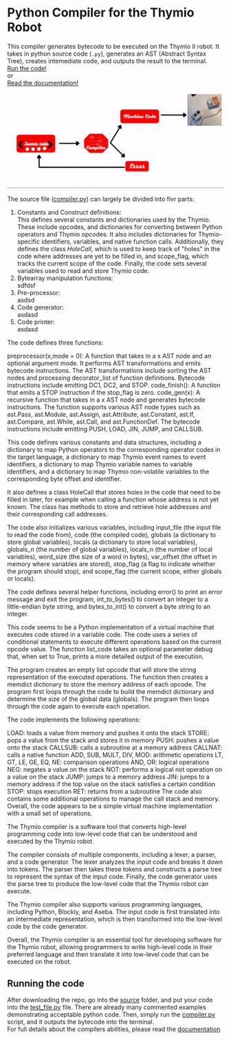 # Python Compiler for the Thymio Robot

This compiler generates bytecode to be executed on the Thymio II robot. It takes in python source code (`.py`), generates an AST (Abstract Syntax Tree), creates intemediate code, and outputs the result to the terminal.<br>
[Run the code!](#running-the-code) <br>
or<br>
[Read the documentation!](documentation.pdf)

![thymio_compiler](./thymio_comp.gif)


The source file ([compiler.py](source/compiler.py)) can largely be divided into fivr parts:

1. Constants and Construct definitions:<br>
    This defines several constants and dictionaries used by the Thymio. These include opcodes, and dictionaries for converting between Python operators and Thymio opcodes. It also includes dictionaries for Thymio-specific identifiers, variables, and native function calls. Additionally, they defines the class *HoleCall*, which is used to keep track of "holes" in the code where addresses are yet to be filled in, and scope_flag, which tracks the current scope of the code. Finally, the code sets several variables used to read and store Thymio code.
2. Bytearray manipulation functions:<br>
   sdfdsf
3. Pre-processor:<br>
    asdsd
4. Code generator:<br>
   asdasd
5. Code printer:<br>
   asdasd

The code defines three functions:

preprocessor(x,mode = 0): A function that takes in a x AST node and an optional argument mode. It performs AST transformations and emits bytecode instructions. The AST transformations include sorting the AST nodes and processing decorator_list of function definitions. Bytecode instructions include emitting DC1, DC2, and STOP.
code_finish(): A function that emits a STOP instruction if the stop_flag is zero.
code_gen(x): A recursive function that takes in a x AST node and generates bytecode instructions. The function supports various AST node types such as ast.Pass, ast.Module, ast.Assign, ast.Attribute, ast.Constant, ast.If, ast.Compare, ast.While, ast.Call, and ast.FunctionDef. The bytecode instructions include emitting PUSH, LOAD, JIN, JUMP, and CALLSUB.







This code defines various constants and data structures, including a dictionary to map Python operators to the corresponding operator codes in the target language, a dictionary to map Thymio event names to event identifiers, a dictionary to map Thymio variable names to variable identifiers, and a dictionary to map Thymio non-volatile variables to the corresponding byte offset and identifier.

It also defines a class HoleCall that stores holes in the code that need to be filled in later, for example when calling a function whose address is not yet known. The class has methods to store and retrieve hole addresses and their corresponding call addresses.

The code also initializes various variables, including input_file (the input file to read the code from), code (the compiled code), globals (a dictionary to store global variables), locals (a dictionary to store local variables), globals_n (the number of global variables), locals_n (the number of local variables), word_size (the size of a word in bytes), var_offset (the offset in memory where variables are stored), stop_flag (a flag to indicate whether the program should stop), and scope_flag (the current scope, either globals or locals).

The code defines several helper functions, including error() to print an error message and exit the program, int_to_bytes() to convert an integer to a little-endian byte string, and bytes_to_int() to convert a byte string to an integer.







This code seems to be a Python implementation of a virtual machine that executes code stored in a variable code. The code uses a series of conditional statements to execute different operations based on the current opcode value. The function list_code takes an optional parameter debug that, when set to True, prints a more detailed output of the execution.

The program creates an empty list opcode that will store the string representation of the executed operations. The function then creates a memdict dictionary to store the memory address of each opcode. The program first loops through the code to build the memdict dictionary and determine the size of the global data (globals). The program then loops through the code again to execute each operation.

The code implements the following operations:

LOAD: loads a value from memory and pushes it onto the stack
STORE: pops a value from the stack and stores it in memory
PUSH: pushes a value onto the stack
CALLSUB: calls a subroutine at a memory address
CALLNAT: calls a native function
ADD, SUB, MULT, DIV, MOD: arithmetic operations
LT, GT, LE, GE, EQ, NE: comparison operations
AND, OR: logical operations
NEG: negates a value on the stack
NOT: performs a logical not operation on a value on the stack
JUMP: jumps to a memory address
JIN: jumps to a memory address if the top value on the stack satisfies a certain condition
STOP: stops execution
RET: returns from a subroutine
The code also contains some additional operations to manage the call stack and memory. Overall, the code appears to be a simple virtual machine implementation with a small set of operations.



The Thymio compiler is a software tool that converts high-level programming code into low-level code that can be understood and executed by the Thymio robot.

The compiler consists of multiple components, including a lexer, a parser, and a code generator. The lexer analyzes the input code and breaks it down into tokens. The parser then takes these tokens and constructs a parse tree to represent the syntax of the input code. Finally, the code generator uses the parse tree to produce the low-level code that the Thymio robot can execute.

The Thymio compiler also supports various programming languages, including Python, Blockly, and Aseba. The input code is first translated into an intermediate representation, which is then transformed into the low-level code by the code generator.

Overall, the Thymio compiler is an essential tool for developing software for the Thymio robot, allowing programmers to write high-level code in their preferred language and then translate it into low-level code that can be executed on the robot.

## Running the code
After downloading the repo, go into the [source](/source/) folder, and put your code into the [test_file.py](source/test_file.py) file. There are already many commented examples demonstrating acceptable python code. Then, simply run the [compiler.py](source/compiler.py) script, and it outputs the bytecode into the terminal.<br>
For full details about the compilers abilities, please read the [documentation](documentation.pdf)